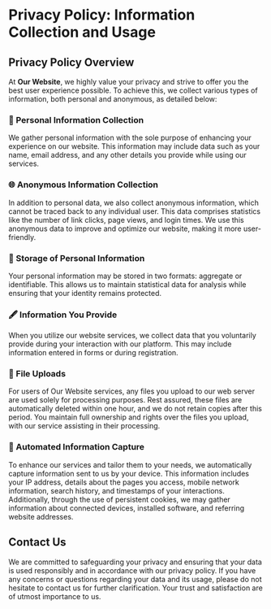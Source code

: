 # Privacy Policy: Information Collection and Usage

## Privacy Policy Overview

At **Our Website**, we highly value your privacy and strive to offer you the best user experience possible. To achieve this, we collect various types of information, both personal and anonymous, as detailed below:

### 📝 Personal Information Collection

We gather personal information with the sole purpose of enhancing your experience on our website. This information may include data such as your name, email address, and any other details you provide while using our services.

### 🌐 Anonymous Information Collection

In addition to personal data, we also collect anonymous information, which cannot be traced back to any individual user. This data comprises statistics like the number of link clicks, page views, and login times. We use this anonymous data to improve and optimize our website, making it more user-friendly.

### 💾 Storage of Personal Information

Your personal information may be stored in two formats: aggregate or identifiable. This allows us to maintain statistical data for analysis while ensuring that your identity remains protected.

### 🖋️ Information You Provide

When you utilize our website services, we collect data that you voluntarily provide during your interaction with our platform. This may include information entered in forms or during registration.

### 📂 File Uploads

For users of Our Website services, any files you upload to our web server are used solely for processing purposes. Rest assured, these files are automatically deleted within one hour, and we do not retain copies after this period. You maintain full ownership and rights over the files you upload, with our service assisting in their processing.

### 🤖 Automated Information Capture

To enhance our services and tailor them to your needs, we automatically capture information sent to us by your device. This information includes your IP address, details about the pages you access, mobile network information, search history, and timestamps of your interactions. Additionally, through the use of persistent cookies, we may gather information about connected devices, installed software, and referring website addresses.

## Contact Us

We are committed to safeguarding your privacy and ensuring that your data is used responsibly and in accordance with our privacy policy. If you have any concerns or questions regarding your data and its usage, please do not hesitate to contact us for further clarification. Your trust and satisfaction are of utmost importance to us.
